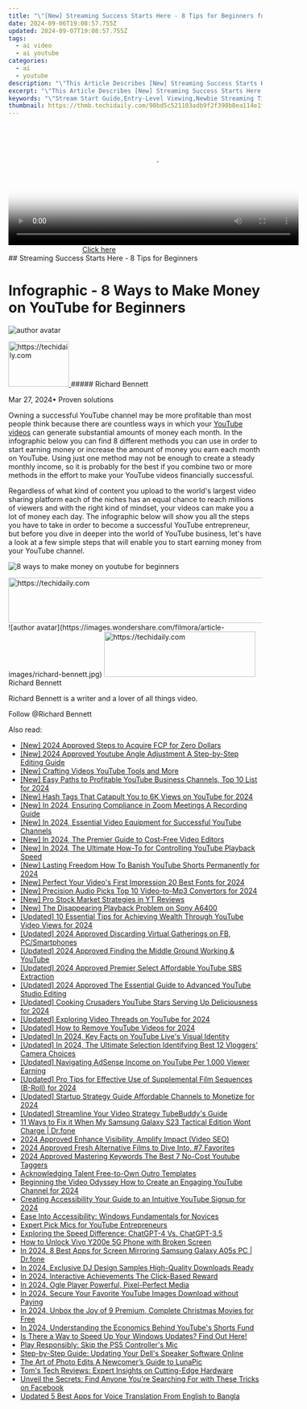 ```yaml
---
title: "\"[New] Streaming Success Starts Here - 8 Tips for Beginners for 2024\""
date: 2024-09-06T19:08:57.755Z
updated: 2024-09-07T19:08:57.755Z
tags:
  - ai video
  - ai youtube
categories:
  - ai
  - youtube
description: "\"This Article Describes [New] Streaming Success Starts Here - 8 Tips for Beginners for 2024\""
excerpt: "\"This Article Describes [New] Streaming Success Starts Here - 8 Tips for Beginners for 2024\""
keywords: "\"Stream Start Guide,Entry-Level Viewing,Newbie Streaming Tips,TV Binge Basics,Beginner Broadcasts,Novice Video Watch,First Screen Secrets\""
thumbnail: https://thmb.techidaily.com/98bd5c521103adb9f2f398b8ea114e1ff33040cece118b77c428c885565f6981.jpg
---
```


<!-- affiliate ads begin -->
<span id="1983575">
					<video width="576" height="240" style="cursor:pointer"
           poster="//a.impactradius-go.com/display-clicktoplayimage/1983575.png"
           onclick="if(!this.playClicked){this.play();this.setAttribute('controls',true);this.playClicked=true;}">
	   <source src="//a.impactradius-go.com/display-ad/22993-1983575">
	   <img src="//a.impactradius-go.com/display-clicktoplayimage/1983575.png" style="border: none; height: 100%; width: 100%; object-fit: contain">
	</video>
	<div style="width:360px;text-align:center"><a href="javascript:window.open(decodeURIComponent('https%3A%2F%2Fhomestyler.sjv.io%2Fc%2F5597632%2F1983575%2F22993'), '_blank');void(0);">Click here</a></div>
</span>
<img height="0" width="0" src="https://imp.pxf.io/i/5597632/1983575/22993" style="position:absolute;visibility:hidden;" border="0" />
<!-- affiliate ads end -->
## Streaming Success Starts Here - 8 Tips for Beginners

# Infographic - 8 Ways to Make Money on YouTube for Beginners

![author avatar](https://images.wondershare.com/filmora/article-images/richard-bennett.jpg)

<!-- affiliate ads begin -->
<a href="https://aligracehair.sjv.io/c/5597632/2135406/19272" target="_top" id="2135406">
  <img src="//a.impactradius-go.com/display-ad/19272-2135406" border="0" alt="https://techidaily.com" width="120" height="90"/>
</a>
<img height="0" width="0" src="https://aligracehair.sjv.io/i/5597632/2135406/19272" style="position:absolute;visibility:hidden;" border="0" />
<!-- affiliate ads end -->
##### Richard Bennett

 Mar 27, 2024• Proven solutions

Owning a successful YouTube channel may be more profitable than most people think because there are countless ways in which your [YouTube videos](https://tools.techidaily.com/wondershare/filmora/download/) can generate substantial amounts of money each month. In the infographic below you can find 8 different methods you can use in order to start earning money or increase the amount of money you earn each month on YouTube. Using just one method may not be enough to create a steady monthly income, so it is probably for the best if you combine two or more methods in the effort to make your YouTube videos financially successful.

Regardless of what kind of content you upload to the world's largest video sharing platform each of the niches has an equal chance to reach millions of viewers and with the right kind of mindset, your videos can make you a lot of money each day. The infographic below will show you all the steps you have to take in order to become a successful YouTube entrepreneur, but before you dive in deeper into the world of YouTube business, let's have a look at a few simple steps that will enable you to start earning money from your YouTube channel.

![8 ways to make money on youtube for beginners](https://filmora.wondershare.com/youtube-video-editing/8-ways-to-make-money-on-youtube-for-beginners.jpg)

<!-- affiliate ads begin -->
<a href="https://appsumo.8odi.net/c/5597632/2137395/7443" target="_top" id="2137395">
  <img src="//a.impactradius-go.com/display-ad/7443-2137395" border="0" alt="https://techidaily.com" width="728" height="90"/>
</a>
<img height="0" width="0" src="https://appsumo.8odi.net/i/5597632/2137395/7443" style="position:absolute;visibility:hidden;" border="0" />
<!-- affiliate ads end -->
![author avatar](https://images.wondershare.com/filmora/article-images/richard-bennett.jpg)

<!-- affiliate ads begin -->
<a href="https://wigfever.sjv.io/c/5597632/1995803/22899" target="_top" id="1995803">
  <img src="//a.impactradius-go.com/display-ad/22899-1995803" border="0" alt="https://techidaily.com" width="300" height="90"/>
</a>
<img height="0" width="0" src="https://wigfever.sjv.io/i/5597632/1995803/22899" style="position:absolute;visibility:hidden;" border="0" />
<!-- affiliate ads end -->
Richard Bennett

Richard Bennett is a writer and a lover of all things video.

Follow @Richard Bennett


<ins class="adsbygoogle"
     style="display:block"
     data-ad-format="autorelaxed"
     data-ad-client="ca-pub-7571918770474297"
     data-ad-slot="1223367746"></ins>



<ins class="adsbygoogle"
     style="display:block"
     data-ad-client="ca-pub-7571918770474297"
     data-ad-slot="8358498916"
     data-ad-format="auto"
     data-full-width-responsive="true"></ins>

<span class="atpl-alsoreadstyle">Also read:</span>
<div><ul>
<li><a href="https://fox-helps.techidaily.com/new-2024-approved-steps-to-acquire-fcp-for-zero-dollars/"><u>[New] 2024 Approved Steps to Acquire FCP for Zero Dollars</u></a></li>
<li><a href="https://youtube-lab.techidaily.com/024-approved-youtube-angle-adjustment-a-step-by-step-editing-guide/"><u>[New] 2024 Approved Youtube Angle Adjustment A Step-by-Step Editing Guide</u></a></li>
<li><a href="https://youtube-docs.techidaily.com/rafting-videos-youtube-tools-and-more/"><u>[New] Crafting Videos YouTube Tools and More</u></a></li>
<li><a href="https://youtube-docs.techidaily.com/asy-paths-to-profitable-youtube-business-channels-top-10-list-for-2024/"><u>[New] Easy Paths to Profitable YouTube Business Channels, Top 10 List for 2024</u></a></li>
<li><a href="https://youtube-docs.techidaily.com/ash-tags-that-catapult-you-to-6k-views-on-youtube-for-2024/"><u>[New] Hash Tags That Catapult You to 6K Views on YouTube for 2024</u></a></li>
<li><a href="https://screen-activity-recording.techidaily.com/new-in-2024-ensuring-compliance-in-zoom-meetings-a-recording-guide/"><u>[New] In 2024, Ensuring Compliance in Zoom Meetings A Recording Guide</u></a></li>
<li><a href="https://youtube-docs.techidaily.com/n-2024-essential-video-equipment-for-successful-youtube-channels/"><u>[New] In 2024, Essential Video Equipment for Successful YouTube Channels</u></a></li>
<li><a href="https://youtube-docs.techidaily.com/n-2024-the-premier-guide-to-cost-free-video-editors/"><u>[New] In 2024, The Premier Guide to Cost-Free Video Editors</u></a></li>
<li><a href="https://youtube-docs.techidaily.com/n-2024-the-ultimate-how-to-for-controlling-youtube-playback-speed/"><u>[New] In 2024, The Ultimate How-To for Controlling YouTube Playback Speed</u></a></li>
<li><a href="https://youtube-docs.techidaily.com/asting-freedom-how-to-banish-youtube-shorts-permanently-for-2024/"><u>[New] Lasting Freedom How To Banish YouTube Shorts Permanently for 2024</u></a></li>
<li><a href="https://youtube-docs.techidaily.com/erfect-your-videos-first-impression-20-best-fonts-for-2024/"><u>[New] Perfect Your Video's First Impression 20 Best Fonts for 2024</u></a></li>
<li><a href="https://youtube-docs.techidaily.com/recision-audio-picks-top-10-video-to-mp3-convertors-for-2024/"><u>[New] Precision Audio Picks Top 10 Video-to-Mp3 Convertors for 2024</u></a></li>
<li><a href="https://youtube-docs.techidaily.com/ro-stock-market-strategies-in-yt-reviews/"><u>[New] Pro Stock Market Strategies in YT Reviews</u></a></li>
<li><a href="https://some-guidance.techidaily.com/new-the-disappearing-playback-problem-on-sony-a6400/"><u>[New] The Disappearing Playback Problem on Sony A6400</u></a></li>
<li><a href="https://youtube-docs.techidaily.com/ed-10-essential-tips-for-achieving-wealth-through-youtube-video-views-for-2024/"><u>[Updated] 10 Essential Tips for Achieving Wealth Through YouTube Video Views for 2024</u></a></li>
<li><a href="https://facebook-video-content.techidaily.com/updated-2024-approved-discarding-virtual-gatherings-on-fb-pcsmartphones/"><u>[Updated] 2024 Approved Discarding Virtual Gatherings on FB, PC/Smartphones</u></a></li>
<li><a href="https://youtube-docs.techidaily.com/ed-2024-approved-finding-the-middle-ground-working-and-youtube/"><u>[Updated] 2024 Approved Finding the Middle Ground Working & YouTube</u></a></li>
<li><a href="https://youtube-docs.techidaily.com/ed-2024-approved-premier-select-affordable-youtube-sbs-extraction/"><u>[Updated] 2024 Approved Premier Select Affordable YouTube SBS Extraction</u></a></li>
<li><a href="https://youtube-docs.techidaily.com/ed-2024-approved-the-essential-guide-to-advanced-youtube-studio-editing/"><u>[Updated] 2024 Approved The Essential Guide to Advanced YouTube Studio Editing</u></a></li>
<li><a href="https://youtube-docs.techidaily.com/ed-cooking-crusaders-youtube-stars-serving-up-deliciousness-for-2024/"><u>[Updated] Cooking Crusaders YouTube Stars Serving Up Deliciousness for 2024</u></a></li>
<li><a href="https://youtube-docs.techidaily.com/ed-exploring-video-threads-on-youtube-for-2024/"><u>[Updated] Exploring Video Threads on YouTube for 2024</u></a></li>
<li><a href="https://youtube-docs.techidaily.com/ed-how-to-remove-youtube-videos-for-2024/"><u>[Updated] How to Remove YouTube Videos for 2024</u></a></li>
<li><a href="https://youtube-docs.techidaily.com/ed-in-2024-key-facts-on-youtube-lives-visual-identity/"><u>[Updated] In 2024, Key Facts on YouTube Live's Visual Identity</u></a></li>
<li><a href="https://youtube-docs.techidaily.com/ed-in-2024-the-ultimate-selection-identifying-best-12-vloggers-camera-choices/"><u>[Updated] In 2024, The Ultimate Selection Identifying Best 12 Vloggers' Camera Choices</u></a></li>
<li><a href="https://youtube-docs.techidaily.com/ed-navigating-adsense-income-on-youtube-per-1000-viewer-earning/"><u>[Updated] Navigating AdSense Income on YouTube Per 1,000 Viewer Earning</u></a></li>
<li><a href="https://fox-helps.techidaily.com/updated-pro-tips-for-effective-use-of-supplemental-film-sequences-b-roll-for-2024/"><u>[Updated] Pro Tips for Effective Use of Supplemental Film Sequences (B-Roll) for 2024</u></a></li>
<li><a href="https://youtube-docs.techidaily.com/ed-startup-strategy-guide-affordable-channels-to-monetize-for-2024/"><u>[Updated] Startup Strategy Guide Affordable Channels to Monetize for 2024</u></a></li>
<li><a href="https://youtube-docs.techidaily.com/ed-streamline-your-video-strategy-tubebuddys-guide/"><u>[Updated] Streamline Your Video Strategy TubeBuddy's Guide</u></a></li>
<li><a href="https://howto.techidaily.com/11-ways-to-fix-it-when-my-samsung-galaxy-s23-tactical-edition-wont-charge-drfone-by-drfone-fix-android-problems-fix-android-problems/"><u>11 Ways to Fix it When My Samsung Galaxy S23 Tactical Edition Wont Charge | Dr.fone</u></a></li>
<li><a href="https://youtube-docs.techidaily.com/approved-enhance-visibility-amplify-impact-video-seo/"><u>2024 Approved Enhance Visibility, Amplify Impact (Video SEO)</u></a></li>
<li><a href="https://youtube-docs.techidaily.com/approved-fresh-alternative-films-to-dive-into-7-favorites/"><u>2024 Approved Fresh Alternative Films to Dive Into, #7 Favorites</u></a></li>
<li><a href="https://youtube-docs.techidaily.com/approved-mastering-keywords-the-best-7-no-cost-youtube-taggers/"><u>2024 Approved Mastering Keywords The Best 7 No-Cost Youtube Taggers</u></a></li>
<li><a href="https://extra-tips.techidaily.com/acknowledging-talent-free-to-own-outro-templates/"><u>Acknowledging Talent Free-to-Own Outro Templates</u></a></li>
<li><a href="https://youtube-docs.techidaily.com/ning-the-video-odyssey-how-to-create-an-engaging-youtube-channel-for-2024/"><u>Beginning the Video Odyssey How to Create an Engaging YouTube Channel for 2024</u></a></li>
<li><a href="https://youtube-docs.techidaily.com/ing-accessibility-your-guide-to-an-intuitive-youtube-signup-for-2024/"><u>Creating Accessibility Your Guide to an Intuitive YouTube Signup for 2024</u></a></li>
<li><a href="https://windows11.techidaily.com/ease-into-accessibility-windows-fundamentals-for-novices/"><u>Ease Into Accessibility: Windows Fundamentals for Novices</u></a></li>
<li><a href="https://youtube-docs.techidaily.com/t-pick-mics-for-youtube-entrepreneurs/"><u>Expert Pick Mics for YouTube Entrepreneurs</u></a></li>
<li><a href="https://tech-haven.techidaily.com/exploring-the-speed-difference-chatgpt-4-vs-chatgpt-35/"><u>Exploring the Speed Difference: ChatGPT-4 Vs. ChatGPT-3.5</u></a></li>
<li><a href="https://unlock-android.techidaily.com/how-to-unlock-vivo-y200e-5g-phone-with-broken-screen-by-drfone-android/"><u>How to Unlock Vivo Y200e 5G Phone with Broken Screen</u></a></li>
<li><a href="https://screen-mirror.techidaily.com/in-2024-8-best-apps-for-screen-mirroring-samsung-galaxy-a05s-pc-drfone-by-drfone-android/"><u>In 2024, 8 Best Apps for Screen Mirroring Samsung Galaxy A05s PC | Dr.fone</u></a></li>
<li><a href="https://youtube-docs.techidaily.com/24-exclusive-dj-design-samples-high-quality-downloads-ready/"><u>In 2024, Exclusive DJ Design Samples High-Quality Downloads Ready</u></a></li>
<li><a href="https://youtube-docs.techidaily.com/24-interactive-achievements-the-click-based-reward/"><u>In 2024, Interactive Achievements The Click-Based Reward</u></a></li>
<li><a href="https://extra-approaches.techidaily.com/in-2024-ogle-player-powerful-pixel-perfect-media/"><u>In 2024, Ogle Player Powerful, Pixel-Perfect Media</u></a></li>
<li><a href="https://youtube-docs.techidaily.com/24-secure-your-favorite-youtube-images-download-without-paying/"><u>In 2024, Secure Your Favorite YouTube Images Download without Paying</u></a></li>
<li><a href="https://youtube-docs.techidaily.com/24-unbox-the-joy-of-9-premium-complete-christmas-movies-for-free/"><u>In 2024, Unbox the Joy of 9 Premium, Complete Christmas Movies for Free</u></a></li>
<li><a href="https://youtube-docs.techidaily.com/24-understanding-the-economics-behind-youtubes-shorts-fund/"><u>In 2024, Understanding the Economics Behind YouTube's Shorts Fund</u></a></li>
<li><a href="https://techtrends.techidaily.com/is-there-a-way-to-speed-up-your-windows-updates-find-out-here/"><u>Is There a Way to Speed Up Your Windows Updates? Find Out Here!</u></a></li>
<li><a href="https://games-able.techidaily.com/play-responsibly-skip-the-ps5-controllers-mic/"><u>Play Responsibly: Skip the PS5 Controller's Mic</u></a></li>
<li><a href="https://hardware-updates.techidaily.com/step-by-step-guide-updating-your-dells-speaker-software-online/"><u>Step-by-Step Guide: Updating Your Dell's Speaker Software Online</u></a></li>
<li><a href="https://extra-information.techidaily.com/the-art-of-photo-edits-a-newcomers-guide-to-lunapic/"><u>The Art of Photo Edits A Newcomer’s Guide to LunaPic</u></a></li>
<li><a href="https://hardware-help.techidaily.com/toms-tech-reviews-expert-insights-on-cutting-edge-hardware/"><u>Tom's Tech Reviews: Expert Insights on Cutting-Edge Hardware</u></a></li>
<li><a href="https://tech-renaissance.techidaily.com/unveil-the-secrets-find-anyone-youre-searching-for-with-these-tricks-on-facebook/"><u>Unveil the Secrets: Find Anyone You're Searching For with These Tricks on Facebook</u></a></li>
<li><a href="https://ai-video-translation.techidaily.com/updated-5-best-apps-for-voice-translation-from-english-to-bangla/"><u>Updated 5 Best Apps for Voice Translation From English to Bangla</u></a></li>
</ul></div>
